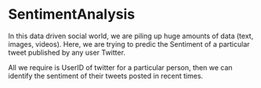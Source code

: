 # SentimentAnalysis
In this data driven social world, we are piling up huge amounts of data (text, images, videos). Here, we are trying to predic the Sentiment of a particular tweet published by any user Twitter.

All we require is UserID of twitter for a particular person, then we can identify the sentiment of their tweets posted in recent times. 

